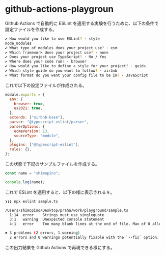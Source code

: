 # github-actions-playgroun

Github Actions で自動的に ESLint を適用する実験を行うために、以下の条件で設定ファイルを作成する。

```bash
✔ How would you like to use ESLint? · style
node_modules
✔ What type of modules does your project use? · esm
✔ Which framework does your project use? · none
✔ Does your project use TypeScript? · No / Yes
✔ Where does your code run? · browser
✔ How would you like to define a style for your project? · guide
✔ Which style guide do you want to follow? · airbnb
✔ What format do you want your config file to be in? · JavaScript
```

これで以下の設定ファイルが作成される。

```js
module.exports = {
  env: {
    browser: true,
    es2021: true,
  },
  extends: ["airbnb-base"],
  parser: "@typescript-eslint/parser",
  parserOptions: {
    ecmaVersion: 13,
    sourceType: "module",
  },
  plugins: ["@typescript-eslint"],
  rules: {},
};
```

この状態で下記のサンプルファイルを作成する。

```ts
const name = "shimopino";

console.log(name);
```

これで ESLint を適用すると、以下の様に表示される￥。

```bash
❯❯❯ npx eslint sample.ts

/Users/shimopino/Desktop/praha/work/playground/sample.ts
  1:14  error    Strings must use singlequote                               quotes
  3:1   warning  Unexpected console statement                               no-console
  4:1   error    Too many blank lines at the end of file. Max of 0 allowed  no-multiple-empty-lines

✖ 3 problems (2 errors, 1 warning)
  2 errors and 0 warnings potentially fixable with the `--fix` option.
```

この出力結果を Github Actions で再現できる様にする。
